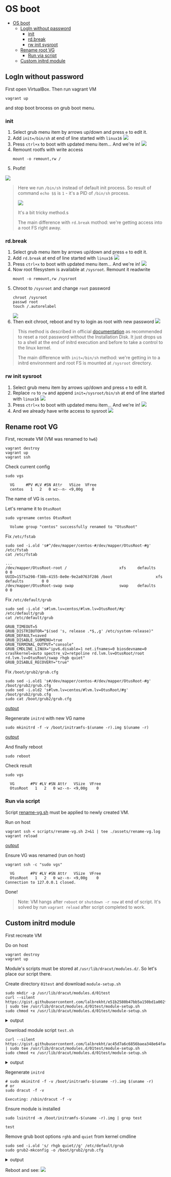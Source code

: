 # OS boot

- [OS boot](#os-boot)
  - [LogIn without password](#login-without-password)
    - [init](#init)
    - [rd.break](#rdbreak)
    - [rw init sysroot](#rw-init-sysroot)
  - [Rename root VG](#rename-root-vg)
    - [Run via script](#run-via-script)
  - [Custom initrd module](#custom-initrd-module)

## LogIn without password

First open VirtualBox.
Then run vagrant VM
```shell
vagrant up
```
and stop boot brocess on grub boot menu.

### init

1. Select grub menu item by arrows up/down and press `e` to edit it.
2. Add `init=/bin/sh` at end of line started with `linux16`
   ![](./assets/grub-init-sh.png)
3. Press `ctrl+x` to boot with updated menu item... And we're in!
   ![](./assets/brub-init-root.png)
4. Remount rootfs with write access
   ```shell
   mount -o remount,rw /
   ```
5. Profit!

![](./assets/grub-init-rw.png)

> Here we run `/bin/sh` instead of default init process.
> So result of command `echo $$` is `1` - it's a PID of `/bin/sh` process.
> 
> ![](./assets/grub-init-pid1.png)
> 
> It's a bit tricky method.s
> 
> The main difference with `rd.break` mothod: we're getting access into a root FS right away.

### rd.break

1. Select grub menu item by arrows up/down and press `e` to edit it.
2. Add `rd.break` at end of line started with `linux16`
   ![](./assets/brub-rd-break-menuitem.png)
3. Press `ctrl+x` to boot with updated menu item... And we're in!
   ![](./assets/grub-rd-break-login.png)
4. Now root filesystem is available at `/sysroot`. Remount it readwrite
   ```shell
   mount -o remount,rw /sysroot
   ```
5. Chroot to `/sysroot` and change `root` password
   ```shell
   chroot /sysroot
   passwd root
   touch /.autorelabel
   ```
   ![](./assets/grub-rd-break-password.png)
6. Then exit chroot, reboot and try to login as root with new password
   ![](./assets/grub-rd-break-login-as-root.png)

> This method is described in official [documentation](https://access.redhat.com/documentation/en-us/red_hat_enterprise_linux/7/html/system_administrators_guide/sec-Terminal_Menu_Editing_During_Boot#proc-Resetting_the_Root_Password_Using_rd.break) as recommended to reset a root password without the Installation Disk.
> It just drops us to a shell at the end of initrd execution and before to take a control to the linux kernel.
> 
> The main difference with `init=/bin/sh` method: we're getting in to a initrd environment and root FS is mounted at `/sysroot` directory.

### rw init sysroot

1. Select grub menu item by arrows up/down and press `e` to edit it.
2. Replace `ro` to `rw` and append `init=/sysroot/bin/sh` at end of line started with `linux16`
   ![](./assets/grub-init-syslinux-menuitem.png)
3. Press `ctrl+x` to boot with updated menu item... And we're in!
   ![](./assets/grub-init-sysroot-login.png)
4. And we already have write access to sysroot
   ![](./assets/grub-init-sysroot-rw.png)


## Rename root VG

First, recreate VM (VM was renamed to `hw6`)
```shell
vagrant destroy
vagrant up
vagrant ssh
```

Check current config
```shell
sudo vgs
```
```log
  VG     #PV #LV #SN Attr   VSize  VFree
  centos   1   2   0 wz--n- <9,00g    0
```
The name of VG is `centos`.

Let's rename it to `OtusRoot`
```shell
sudo vgrename centos OtusRoot
```
```log
  Volume group "centos" successfully renamed to "OtusRoot"
```

Fix `/etc/fstab`
```shell
sudo sed -i.old 's#^/dev/mapper/centos-#/dev/mapper/OtusRoot-#g' /etc/fstab
cat /etc/fstab
```
```fstab
...
/dev/mapper/OtusRoot-root /                       xfs     defaults        0 0
UUID=1575a298-f38b-4155-8e0e-9e2a0763f286 /boot                   xfs     defaults        0 0
/dev/mapper/OtusRoot-swap swap                    swap    defaults        0 0
```

Fix `/etc/default/grub`
```shell
sudo sed -i.old 's#lvm.lv=centos/#lvm.lv=OtusRoot/#g' /etc/default/grub
cat /etc/default/grub
```
```shell
GRUB_TIMEOUT=5
GRUB_DISTRIBUTOR="$(sed 's, release .*$,,g' /etc/system-release)"
GRUB_DEFAULT=saved
GRUB_DISABLE_SUBMENU=true
GRUB_TERMINAL_OUTPUT="console"
GRUB_CMDLINE_LINUX="ipv6.disable=1 net.ifnames=0 biosdevname=0 crashkernel=auto spectre_v2=retpoline rd.lvm.lv=OtusRoot/root rd.lvm.lv=OtusRoot/swap rhgb quiet"
GRUB_DISABLE_RECOVERY="true"
```

Fix `/boot/grub2/grub.cfg`
```shell
sudo sed -i.old1 's#/dev/mapper/centos-#/dev/mapper/OtusRoot-#g' /boot/grub2/grub.cfg
sudo sed -i.old2 's#lvm.lv=centos/#lvm.lv=OtusRoot/#g' /boot/grub2/grub.cfg
sudo cat /boot/grub2/grub.cfg
```
[output](./assets/vg-renamed-grub.cfg)

Regenerate `initrd` with new VG name
```shell
sudo mkinitrd -f -v /boot/initramfs-$(uname -r).img $(uname -r)
```
[output](./assets/mkinitrd.log)

And finally reboot
```shell
sudo reboot
```

Check result
```shell
sudo vgs
```
```log
  VG       #PV #LV #SN Attr   VSize  VFree
  OtusRoot   1   2   0 wz--n- <9,00g    0
```

### Run via script

Script [rename-vg.sh](./scripts/rename-vg.sh) must be applied to newly created VM.

Run on host
```shell
vagrant ssh < scripts/rename-vg.sh 2>&1 | tee ./assets/rename-vg.log
vagrant reload
```
[output](./assets/rename-vg.log)

Ensure VG was renamed (run on host)
```shell
vagrant ssh -c "sudo vgs"
```
```log
  VG       #PV #LV #SN Attr   VSize  VFree
  OtusRoot   1   2   0 wz--n- <9,00g    0 
Connection to 127.0.0.1 closed.
```

Done!

> Note: VM hangs after `reboot` or `shutdown -r now` at end of script. It's solved by run `vagrant reload` after script completed to work.


## Custom initrd module

First recreate VM

Do on host
```shell
vagrant destroy
vagrant up
```

Module's scripts must be stored at `/usr/lib/dracut/modules.d/`. So let's place our script there.

Create directory `01test` and download `module-setup.sh`
```shell
sudo mkdir -p /usr/lib/dracut/modules.d/01test
curl --silent https://gist.githubusercontent.com/lalbrekht/e51b2580b47bb5a150bd1a002f16ae85/raw/80060b7b300e193c187bbcda4d8fdf0e1c066af9/gistfile1.txt | sudo tee /usr/lib/dracut/modules.d/01test/module-setup.sh
sudo chmod +x /usr/lib/dracut/modules.d/01test/module-setup.sh
```
<details><summary>output</summary>
<p>

```shell
#!/bin/bash

check() {
    return 0
}

depends() {
    return 0
}

install() {
    inst_hook cleanup 00 "${moddir}/test.sh"
}
```
</p>
</details>


Download module script `test.sh`
```shell
curl --silent https://gist.githubusercontent.com/lalbrekht/ac45d7a6c6856baea348e64fac43faf0/raw/69598efd5c603df310097b52019dc979e2cb342d/gistfile1.txt | sudo tee /usr/lib/dracut/modules.d/01test/module-setup.sh
sudo chmod +x /usr/lib/dracut/modules.d/01test/module-setup.sh
```
<details><summary>output</summary>
<p>

```shell
#!/bin/bash

exec 0<>/dev/console 1<>/dev/console 2<>/dev/console
cat <<'msgend'

Hello! You are in dracut module!

 ___________________
< I'm dracut module >
 -------------------
   \
    \
        .--.
       |o_o |
       |:_/ |
      //   \ \
     (|     | )
    /'\_   _/`\
    \___)=(___/
msgend
sleep 10
echo " continuing...."
```
</p>
</details>

Regenerate `initrd`
```shell
# sudo mkinitrd -f -v /boot/initramfs-$(uname -r).img $(uname -r)
# or
sudo dracut -f -v
```
```log
Executing: /sbin/dracut -f -v
```

Ensure module is installed
```shell
sudo lsinitrd -m /boot/initramfs-$(uname -r).img | grep test
```
```log
test
```

Remove grub boot options `rghb` and `quiet` from kernel cmdline
```shell
sudo sed -i.old 's/ rhgb quiet//g' /etc/default/grub
sudo grub2-mkconfig -o /boot/grub2/grub.cfg
```
<details><summary>output</summary>
<p>

```log
Generating grub configuration file ...
Found linux image: /boot/vmlinuz-5.6.11-1.el7.elrepo.x86_64
Found initrd image: /boot/initramfs-5.6.11-1.el7.elrepo.x86_64.img
Found linux image: /boot/vmlinuz-3.10.0-1127.el7.x86_64
Found initrd image: /boot/initramfs-3.10.0-1127.el7.x86_64.img
Found linux image: /boot/vmlinuz-0-rescue-db529269582b41d89d3f9aed34b3ff97
Found initrd image: /boot/initramfs-0-rescue-db529269582b41d89d3f9aed34b3ff97.img
done
```
</p>
</details>

Reboot and see:
![](./assets/dracut-tux.png)
